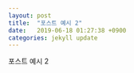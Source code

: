 ```yaml
---
layout: post
title:  "포스트 예시 2"
date:   2019-06-18 01:27:38 +0900
categories: jekyll update
---
```

포스트 예시 2